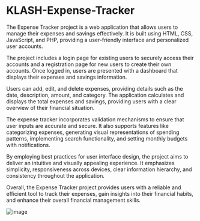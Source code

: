 # KLASH-Expense-Tracker

The Expense Tracker project is a web application that allows users to manage their expenses and savings effectively. It is built using HTML, CSS, JavaScript, and PHP, providing a user-friendly interface and personalized user accounts.

The project includes a login page for existing users to securely access their accounts and a registration page for new users to create their own accounts. Once logged in, users are presented with a dashboard that displays their expenses and savings information.

Users can add, edit, and delete expenses, providing details such as the date, description, amount, and category. The application calculates and displays the total expenses and savings, providing users with a clear overview of their financial situation.

The expense tracker incorporates validation mechanisms to ensure that user inputs are accurate and secure. It also supports features like categorizing expenses, generating visual representations of spending patterns, implementing search functionality, and setting monthly budgets with notifications.

By employing best practices for user interface design, the project aims to deliver an intuitive and visually appealing experience. It emphasizes simplicity, responsiveness across devices, clear information hierarchy, and consistency throughout the application.

Overall, the Expense Tracker project provides users with a reliable and efficient tool to track their expenses, gain insights into their financial habits, and enhance their overall financial management skills.

![image](https://github.com/HarshithaVemuri24/KLASH-Expense-Tracker/assets/91493643/14491f46-591b-41a5-9aff-79b863c6d7b7)
